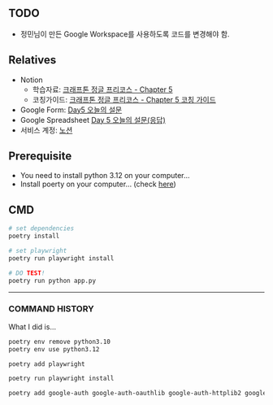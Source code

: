 ## TODO
- 정민님이 만든 Google Workspace를 사용하도록 코드를 변경해야 함.


## Relatives

- Notion 
  - 학습자료: [크래프톤 정글 프리코스 - Chapter 5](https://www.notion.so/kraftonjungle/Chapter-5-1-1654c6f37f8c80359416d6baf45ac415?pvs=25)
  - 코칭가이드: [크래프톤 정글 프리코스 - Chapter 5 코칭 가이드](https://www.notion.so/kraftonjungle/Chapter-5-16b4c6f37f8c8048ab8bf2952cb3006e)
- Google Form: [Day5 오늘의 설문](https://docs.google.com/forms/d/e/1FAIpQLSflM2Vu2846cuC_f4pQTXBQIxywIHR8IANMDgU_mWBR7ILC5Q/viewform?usp=sharing)
- Google Spreadsheet [Day 5 오늘의 설문(응답)](https://docs.google.com/spreadsheets/d/1g-zaVqayul-D3O0Fz_ESuTEMTMSnJ2K4LMLGTwAsAAU/edit?usp=sharing)
- 서비스 계정: [노션](https://www.notion.so/kraftonjungle/Chapter-5-16b4c6f37f8c8048ab8bf2952cb3006e?pvs=4#16c4c6f37f8c80c28d93e0ffc644baf8)


## Prerequisite
- You need to install python 3.12 on your computer...
- Install poerty on your computer... (check [here](https://python-poetry.org/docs/#installing-with-the-official-installer))

## CMD

```bash
# set dependencies 
poetry install
```

```bash
# set playwright
poetry run playwright install
```


```bash
# DO TEST!
poetry run python app.py
```

---

### COMMAND HISTORY

What I did is...

```bash
poetry env remove python3.10
poetry env use python3.12
```


```bash
poetry add playwright

poetry run playwright install

poetry add google-auth google-auth-oauthlib google-auth-httplib2 google-api-python-client
```